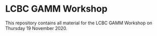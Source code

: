 # LCBC GAMM Workshop

This repository contains all material for the LCBC GAMM Workshop on Thursday 19 November 2020.
